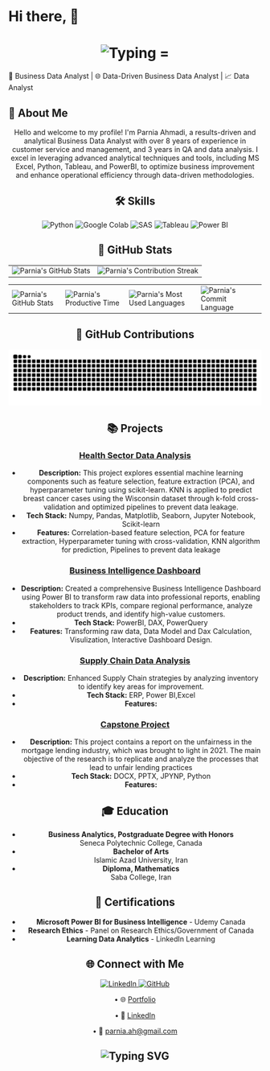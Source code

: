 
# Hi there,    👋   




<div align="center">
    <h1>
        <img src="https://readme-typing-svg.herokuapp.com?font=Jetbrains+mono&size=40&duration=3000&color=0000FF&center=true&vCenter=true&width=435&lines=..Hi..+I'm+Parnia+Ahmadi;..This+is+my+Github.." alt="Typing ="Typing SVG"/>
    </h1>
</div>






🚀 Business Data Analyst | 🌐 Data-Driven Business Data Analyst | 📈 Data Analyst




## 🚀 About Me

<div style="text-align: center;">
    <p>Hello and welcome to my profile! I'm Parnia Ahmadi, a results-driven and analytical Business Data Analyst with over 8 years of experience in customer service and management, and 3 years in QA and data analysis. I excel in leveraging advanced analytical techniques and tools, including MS Excel, Python, Tableau, and PowerBI, to optimize business improvement and enhance operational efficiency through data-driven methodologies.</p>
    <p>




## 🛠 Skills

<div align="center">
    <img src="https://img.shields.io/badge/Python-3776AB?style=for-the-badge&logo=python&logoColor=white" alt="Python"/>
    <img src="https://img.shields.io/badge/Google_Colab-F9AB00?style=for-the-badge&logo=googlecolab&logoColor=white" alt="Google Colab"/>
    <img src="https://img.shields.io/badge/SAS-BF4080?style=for-the-badge&logo=sas&logoColor=white" alt="SAS"/>
    <img src="https://img.shields.io/badge/Tableau-E97627?style=for-the-badge&logo=tableau&logoColor=white" alt="Tableau"/>
    <img src="https://img.shields.io/badge/Power_BI-F2C811?style=for-the-badge&logo=power-bi&logoColor=black" alt="Power BI"/>
</div>





## 🌟 GitHub Stats
<div align="center">
 <table align="center" width="100%" height="100%" >
    <tr>
       <td><img style="border: none;" src="https://github-profile-summary-cards.vercel.app/api/cards/profile-details?username=parniaahmadi&theme=github_dark" alt="Parnia's GitHub Stats"/></td>   
       <td><img style="border: none;" src="https://github-readme-streak-stats.herokuapp.com/?user=parniaahmadi&theme=merko" alt="Parnia's Contribution Streak"/></td>
    </tr>
 </table>

 <table align="center" width="100%" height="100%" >
    <tr>
        <td><img style="border: none;" src="https://github-profile-summary-cards.vercel.app/api/cards/stats?username=parniaahmadi&theme=github_dark" alt="Parnia's GitHub Stats"/></td>
        <td><img style="border: none;" src="https://github-profile-summary-cards.vercel.app/api/cards/productive-time?username=parniaahmadi&theme=github_dark&utcOffset=10" alt="Parnia's Productive Time"/>
        <td><img style="border: none;" src="https://github-profile-summary-cards.vercel.app/api/cards/repos-per-language?username=parniaahmadi&theme=github_dark" alt="Parnia's Most Used Languages"/></td>
        <td><img style="border: none;" src="https://github-profile-summary-cards.vercel.app/api/cards/most-commit-language?username=parniaahmadi&theme=github_dark" alt="Parnia's Commit Language"/></td>
    </tr>
 </table>
</div>







## 🐍 GitHub Contributions

<picture>
  <source media="(prefers-color-scheme: dark)" srcset="https://raw.githubusercontent.com/parniaahmadi/parniaahmadi/output/github-snake-dark.svg" />
  <source media="(prefers-color-scheme: light)" srcset="https://raw.githubusercontent.com/parniaahmadi/parniaahmadi/output/github-snake.svg" />
  <img alt="github-snake" src="https://raw.githubusercontent.com/parniaahmadi/parniaahmadi/output/github-snake.svg" />
</picture>



## 📚 Projects
### [Health Sector Data Analysis](https://parniaahmadi.github.io/Breast-Cancer/)
- **Description:** This project explores essential machine learning components such as feature selection, feature extraction (PCA), and hyperparameter tuning using scikit-learn. KNN is applied to predict breast cancer cases using the Wisconsin dataset through k-fold cross-validation and optimized pipelines to prevent data leakage.
- **Tech Stack:** Numpy, Pandas, Matplotlib, Seaborn, Jupyter Notebook, Scikit-learn
- **Features:** Correlation-based feature selection, PCA for feature extraction, Hyperparameter tuning with cross-validation, KNN algorithm for prediction, Pipelines to prevent data leakage

### [Business Intelligence Dashboard](https://parniaahmadi.github.io/BI-Project/)
- **Description:** Created a comprehensive Business Intelligence Dashboard using Power BI to transform raw data into professional reports, enabling stakeholders to track KPIs, compare regional performance, analyze product trends, and identify high-value customers.
- **Tech Stack:** PowerBI, DAX, PowerQuery
- **Features:** Transforming raw data, Data Model and Dax Calculation, Visulization, Interactive Dashboard Design.

### [Supply Chain Data Analysis](https://github.com/parniaahmadi/customer-service-data-analysis)
- **Description:** Enhanced Supply Chain strategies by analyzing inventory to identify key areas for improvement.
- **Tech Stack:** ERP, Power BI,Excel
- **Features:** 

### [Capstone Project](https://github.com/parniaahmadi/customer-service-data-analysis)
- **Description:** This project contains a report on the unfairness in the mortgage lending industry, which was brought to light in 2021. The main objective of the research is to replicate and analyze the processes that lead to unfair lending practices
- **Tech Stack:** DOCX, PPTX, JPYNP, Python
- **Features:** 

## 🎓 Education
- **Business Analytics, Postgraduate Degree with Honors**  
  Seneca Polytechnic College, Canada
- **Bachelor of Arts**  
  Islamic Azad University, Iran 
- **Diploma, Mathematics**  
  Saba College, Iran 

## 📜 Certifications
- **Microsoft Power BI for Business Intelligence** - Udemy Canada 
- **Research Ethics** - Panel on Research Ethics/Government of Canada 
- **Learning Data Analytics** - LinkedIn Learning 





## 🌐 Connect with Me

<div align="center">
    <a href="https://www.linkedin.com/in/parnia-a-69667125b/">
        <img src="https://img.shields.io/badge/LinkedIn-0077B5?style=for-the-badge&logo=linkedin&logoColor=white" alt="LinkedIn"/>
    </a>
    <a href="https://github.com/Parniaahmadi">
        <img src="https://img.shields.io/badge/GitHub-181717?style=for-the-badge&logo=github&logoColor=white" alt="GitHub"/>
    </a>
    
</div>


• 🌐 [Portfolio](https://parniatheanalyst.ca/)

• 💼 [LinkedIn](https://www.linkedin.com/in/parnia-a-69667125b/)

• 📧 parnia.ah@gmail.com 






<div align="center">
    <h2>
        <img src="https://readme-typing-svg.herokuapp.com?font=Jetbrains+mono&size=20&duration=3000&color=0000FF&center=true&vCenter=true&width=435&lines=Thanks+for+visiting!;Shoot+me+a+message+on+LinkedIn!;I+am+always+down+to+collab:)" alt="Typing SVG"/>
    </h2>
</div>


